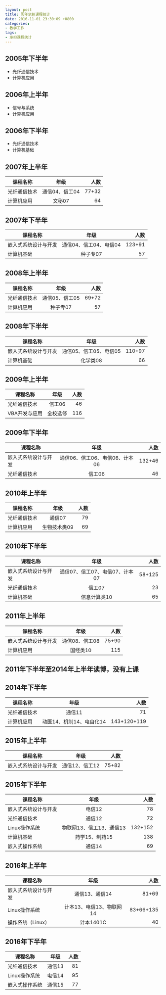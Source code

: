 ```yaml
---
layout: post
title: 历年承担课程统计
date: 2016-11-01 23:30:09 +0800
categories:
- 教学工作
tags:
- 承担课程统计
---
```


## 2005年下半年
- 光纤通信技术
- 计算机应用

## 2006年上半年
- 信号与系统
- 计算机应用

## 2006年下半年
- 光纤通信技术
- 计算机基础

## 2007年上半年
| 课程名称       | 年级           | 人数  |
| ------------- |:-------------:| -----:|
| 光纤通信技术   | 通信04、信工04|77+32 |
| 计算机应用     | 文秘07      |   64 |

## 2007年下半年
| 课程名称       | 年级           | 人数  |
| ------------- |:-------------:| -----:|
| 嵌入式系统设计与开发   | 通信04、信工04、电信04|123+91 |
| 计算机基础     | 种子专07      |   57 |

## 2008年上半年
| 课程名称       | 年级           | 人数  |
| ------------- |:-------------:| -----:|
| 光纤通信技术   | 通信05、信工05|69+72 |
| 计算机应用     | 种子专07      |   57 |

## 2008年下半年
| 课程名称       | 年级           | 人数  |
| ------------- |:-------------:| -----:|
| 嵌入式系统设计与开发   | 通信05、信工05、电信05|110+97 |
| 计算机基础     | 化学类08      |   66 |

## 2009年上半年

| 课程名称       | 年级           | 人数  |
| ------------- |:-------------:| -----:|
| 光纤通信技术   | 信工06         |46 |
| VBA开发与应用     | 全校选修    |   116 |

## 2009年下半年

| 课程名称       | 年级           | 人数  |
| ------------- |:-------------:| -----:|
| 嵌入式系统设计与开发   | 通信06、信工06、电信06、计本06|132+46 |
| 光纤通信技术     | 信工06      |   46 |

## 2010年上半年

| 课程名称       | 年级           | 人数  |
| ------------- |:-------------:| -----:|
| 光纤通信技术   | 通信07|79 |
| 计算机应用     | 生物技术类09      |   69 |

## 2010年下半年

| 课程名称       | 年级           | 人数  |
| ------------- |:-------------:| -----:|
| 嵌入式系统设计与开发   | 通信07、信工07、电信07、计本07|58+125 |
| 光纤通信技术     | 信工07     |   23 |
| 计算机基础    | 信息计算类10      |   65 |

## 2011年上半年

| 课程名称       | 年级           | 人数  |
| ------------- |:-------------:| -----:|
| 嵌入式系统设计与开发   | 通信08、信工08|75+90 |
| 计算机应用     | 国经类10      |   115 |

## 2011年下半年至2014年上半年读博，没有上课

## 2014年下半年

| 课程名称       | 年级           | 人数  |
| ------------- |:-------------:| -----:|
| 光纤通信技术   | 通信11|71 |
| 计算机应用     | 动医14、机制14、电自化14      |  143+120+119 |

## 2015年上半年

| 课程名称       | 年级           | 人数  |
| ------------- |:-------------:| -----:|
| 嵌入式系统设计与开发   | 通信12、信工12|75+82 |

## 2015年下半年

| 课程名称       | 年级           | 人数  |
| ------------- |:-------------:| -----:|
| 嵌入式系统设计与开发   | 电信12|78 |
| 光纤通信技术     | 通信12     |   72 |
| Linux操作系统   | 物联网13、信工13、通信13      | 132+152 |
| 计算机基础     | 药学15、制药15     |   138 |
| 嵌入式操作系统     | 通信14    |   69 |

## 2016年上半年

| 课程名称       | 年级           | 人数  |
| ------------- |:-------------:| -----:|
| 嵌入式系统设计与开发   | 通信13、通信14|81+69 |
| Linux操作系统   | 计本13、电信13、物联网14 | 83+66+135 |
| 操作系统（Linux）     |计本1401C     |   40 |

## 2016年下半年

| 课程名称       | 年级           | 人数  |
| ------------- |:-------------:| -----:|
| 光纤通信技术     | 通信13     |   81 |
| Linux操作系统   | 电信14 | 95 |
| 嵌入式操作系统     | 通信15    |   77 |